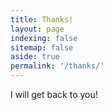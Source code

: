 ```yaml
---
title: Thanks!
layout: page
indexing: false
sitemap: false
aside: true
permalink: '/thanks/'
---
```


I will get back to you!
